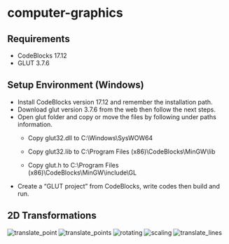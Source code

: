 # computer-graphics


## Requirements
- CodeBlocks 17.12
- GLUT 3.7.6


## Setup Environment (Windows)
-	Install CodeBlocks version 17.12 and remember the installation path.
-	Download glut version 3.7.6 from the web then follow the next steps.
-	Open glut folder and copy or move the files by following under paths information.
    - Copy glut32.dll to C:\Windows\SysWOW64
    
    - Copy glut32.lib to C:\Program Files (x86)\CodeBlocks\MinGW\lib
    
    - Copy glut.h to C:\Program Files (x86)\CodeBlocks\MinGW\include\GL
-	Create a “GLUT project” from CodeBlocks, write codes then build and run.


## 2D Transformations
![translate_point](https://user-images.githubusercontent.com/62181222/204094271-d7d76b9e-a521-4440-a718-98b424eed8bc.PNG)
![translate_points](https://user-images.githubusercontent.com/62181222/204094279-7b94aa28-1eaf-48c3-8c7e-21f08a8dbb9e.PNG)
![rotating](https://user-images.githubusercontent.com/62181222/204094294-c70c53d3-c271-4d01-8c57-8e69cf4289aa.PNG)
![scaling](https://user-images.githubusercontent.com/62181222/204094290-77a49452-4782-42a7-885f-25a285256112.PNG)
![translate_lines](https://user-images.githubusercontent.com/62181222/204094285-bbfc577f-0fce-4078-be96-83bb8a5063b6.PNG)
